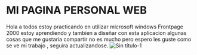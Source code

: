 # MI PAGINA PERSONAL WEB
Hola a todos estoy practicando en utilizar microsoft windows Frontpage 2000
estoy aprendiendo y tambien a diseñar con esta aplicacion algunas cosas que me gustaria compartir
no es mucho pero espero les guste como se ve mi trabajo , seguira actualizandose.
![Sin título-1](https://github.com/JulianArteagazomber/julianarteagazomber.github.io/assets/47044034/a87d5d7d-c716-485c-93a5-585b403ee864)
